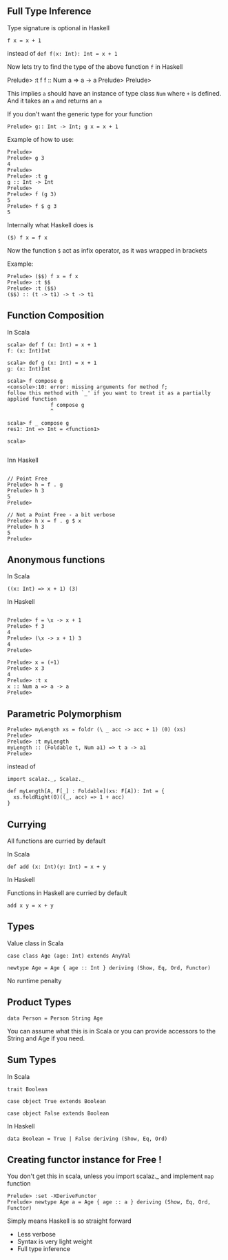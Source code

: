 ## Full Type Inference
Type signature is optional in Haskell

`f x = x + 1`

instead of `def f(x: Int): Int = x + 1`

Now lets try to find the type of the above function `f` in Haskell

Prelude> :t f
f :: Num a => a -> a
Prelude>
Prelude>

This implies `a` should have an instance of type class `Num` where `+` is defined.
And it takes an `a` and returns an `a`

If you don't want the generic type for your function

`Prelude> g:: Int -> Int; g x = x + 1`

Example of how to use:

```
Prelude>
Prelude> g 3
4
Prelude>
Prelude> :t g
g :: Int -> Int
Prelude>
Prelude> f (g 3)
5
Prelude> f $ g 3
5
```

Internally what Haskell does is

`($) f x = f x`

Now the function `$` act as infix operator, as it was wrapped in brackets

Example:

```
Prelude> ($$) f x = f x
Prelude> :t $$
Prelude> :t ($$)
($$) :: (t -> t1) -> t -> t1

```

## Function Composition

In Scala

```
scala> def f (x: Int) = x + 1
f: (x: Int)Int

scala> def g (x: Int) = x + 1
g: (x: Int)Int

scala> f compose g
<console>:10: error: missing arguments for method f;
follow this method with `_' if you want to treat it as a partially applied function
              f compose g
              ^

scala> f _ compose g
res1: Int => Int = <function1>

scala>


```

Inn Haskell


```

// Point Free
Prelude> h = f . g
Prelude> h 3
5
Prelude>

// Not a Point Free - a bit verbose
Prelude> h x = f . g $ x
Prelude> h 3
5
Prelude>

```


## Anonymous functions

In Scala

```
((x: Int) => x + 1) (3)
```

In Haskell

```

Prelude> f = \x -> x + 1
Prelude> f 3
4
Prelude> (\x -> x + 1) 3
4
Prelude>

Prelude> x = (+1)
Prelude> x 3
4
Prelude> :t x
x :: Num a => a -> a
Prelude>

```


## Parametric Polymorphism

```
Prelude> myLength xs = foldr (\ _ acc -> acc + 1) (0) (xs)
Prelude>
Prelude> :t myLength
myLength :: (Foldable t, Num a1) => t a -> a1
Prelude>

```

instead of


```
import scalaz._, Scalaz._

def myLength[A, F[_] : Foldable](xs: F[A]): Int = {
  xs.foldRight(0)((_, acc) => 1 + acc)
}

```

## Currying

All functions are curried by default

In Scala

```
def add (x: Int)(y: Int) = x + y

```

In Haskell

Functions in Haskell are curried by default

```
add x y = x + y

```


## Types

Value class in Scala

```
case class Age (age: Int) extends AnyVal

```

```
newtype Age = Age { age :: Int } deriving (Show, Eq, Ord, Functor)

```

No runtime penalty


## Product Types

```
data Person = Person String Age

```
You can assume what this is in Scala
or you can provide accessors to the String and Age if you need.

## Sum Types

In Scala

```
trait Boolean

case object True extends Boolean

case object False extends Boolean

```

In Haskell


```
data Boolean = True | False deriving (Show, Eq, Ord)

```

## Creating functor instance for Free !

You don't get this in scala, unless you import scalaz._ and implement `map` function

```
Prelude> :set -XDeriveFunctor
Prelude> newtype Age a = Age { age :: a } deriving (Show, Eq, Ord, Functor)

```

Simply means Haskell is so straight forward

* Less verbose
* Syntax is very light weight
* Full type inference
